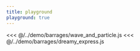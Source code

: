 ```yaml
---
title: playground
playground: true
---
```


<stg-demo>
<<< @/../demo/barrages/wave_and_particle.js
<<< @/../demo/barrages/dreamy_express.js
</stg-demo>
